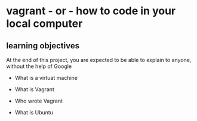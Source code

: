 # vagrant - or - how to code in your local computer

## learning objectives

At the end of this project, you are expected to be able to explain to anyone, without the help of Google

* What is a virtuat machine

* What is Vagrant

* Who wrote Vagrant

* What is Ubuntu
